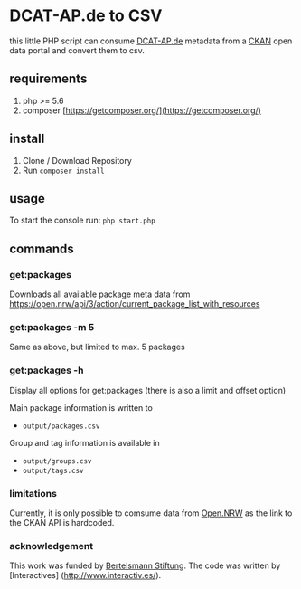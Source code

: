 # DCAT-AP.de to CSV

this little PHP script can consume [DCAT-AP.de](https://www.dcat-ap.de/) metadata from a [CKAN](https://github.com/ckan/ckan) open data portal and convert them to csv.

## requirements
1. php >= 5.6
2. composer [https://getcomposer.org/](https://getcomposer.org/)

## install
1. Clone / Download Repository
2. Run `composer install`

## usage
To start the console run:
`php start.php`

## commands

### get:packages
Downloads all available package meta data from
https://open.nrw/api/3/action/current_package_list_with_resources

### get:packages -m 5
Same as above, but limited to max. 5 packages

### get:packages -h
Display all options for get:packages (there is also a limit and offset option)

Main package information is written to
* `output/packages.csv`

Group and tag information is available in
* `output/groups.csv`
* `output/tags.csv`

### limitations
Currently, it is only possible to comsume data from [Open.NRW](https://open.nrw/) as the link to the CKAN API is hardcoded. 

### acknowledgement
This work was funded by [Bertelsmann Stiftung](https://www.bertelsmann-stiftung.de). The code was written by [Interactives] (http://www.interactiv.es/).
